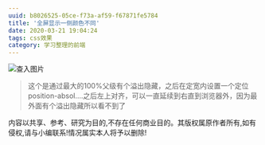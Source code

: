 ```yaml
---
uuid: b8026525-05ce-f73a-af59-f67871fe5784
title: '全屏显示一侧颜色不同'
date: 2020-03-21 19:04:24
tags: css效果
category: 学习整理的前端
---
```

![查入图片](/01.png)
> 这个是通过最大的100%父级有个溢出隐藏，之后在定宽内设置一个定位position-absol….之后左上对齐，可以一直延续到右直到浏览器外，因为最外面有个溢出隐藏所以看不到了

内容以共享、参考、研究为目的,不存在任何商业目的。其版权属原作者所有,如有侵权,请与小编联系!情况属实本人将予以删除!